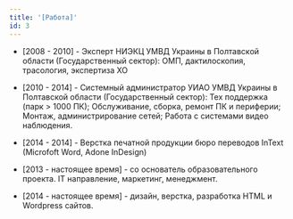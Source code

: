 ```yaml
---
title: '[Работа]'
id: 3
---
```


- [2008 - 2010] - Эксперт НИЭКЦ УМВД Украины в Полтавской области (Государственный сектор): ОМП, дактилоскопия, трасология, экспертиза ХО

- [2010 - 2014] - Системный администратор УИАО УМВД Украины в Полтавской области (Государственный сектор): Тех поддержка (парк > 1000 ПК); Обслуживание, сборка, ремонт ПК и периферии; Монтаж, администрирование сетей; Работа с системами видео наблюдения.

- [2014 - 2014] - Верстка печатной продукции бюро переводов InText (Microfoft Word, Adone InDesign)

- [2013 - настоящее время] - со основатель образовательного проекта. IT направление, маркетинг, менеджмент.

- [2014 - настоящее время] - дизайн, верстка, разработка HTML и Wordpress сайтов.
